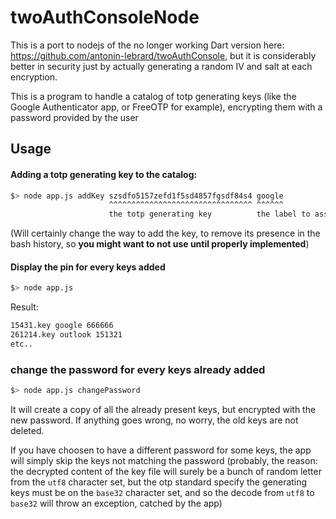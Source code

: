 # twoAuthConsoleNode

This is a port to nodejs of the no longer working Dart version here: https://github.com/antonin-lebrard/twoAuthConsole,
but it is considerably better in security just by actually generating a random IV and salt at each encryption.

This is a program to handle a catalog of totp generating keys (like the Google Authenticator app, or FreeOTP for example),
encrypting them with a password provided by the user

## Usage 

#### Adding a totp generating key to the catalog:

```bash
$> node app.js addKey szsdfo5157zefd1f5sd4857fgsdf84s4 google
                      ^^^^^^^^^^^^^^^^^^^^^^^^^^^^^^^^ ^^^^^^
                      the totp generating key          the label to associate with this key
```


(Will certainly change the way to add the key, to remove its presence in the bash history, so <b>you might want 
to not use until properly implemented</b>)

#### Display the pin for every keys added

```bash
$> node app.js
```

Result:

```bash
15431.key google 666666
261214.key outlook 151321
etc..
```

### change the password for every keys already added

```bash
$> node app.js changePassword
```

It will create a copy of all the already present keys, but encrypted with the new password.
If anything goes wrong, no worry, the old keys are not deleted.

If you have choosen to have a different password for some keys, the app will simply skip the keys not matching the password 
(probably, the reason: the decrypted content of the key file will surely be a bunch of random letter from the `utf8` 
character set, but the otp standard specify the generating keys must be on the `base32` character set, and so the 
decode from `utf8` to `base32` will throw an exception, catched by the app)
